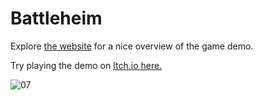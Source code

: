 # Battleheim

Explore [the website](https://battleheim.wordpress.com/) for a nice overview of the game demo.

Try playing the demo on [Itch.io here.](https://wagmode.itch.io/battleheim)

![07](https://github.com/stjerndale/VikingGame/assets/19479985/aa304685-506b-4994-a3e5-4e4220f7a75b)

